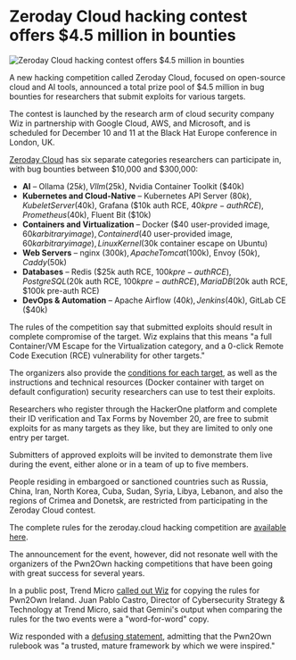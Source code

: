 # Zeroday Cloud hacking contest offers $4.5 million in bounties

![Zeroday Cloud hacking contest offers $4.5 million in bounties](https://www.bleepstatic.com/content/hl-images/2025/10/06/logo.jpg)

A new hacking competition called Zeroday Cloud, focused on open-source cloud and AI tools, announced a total prize pool of $4.5 million in bug bounties for researchers that submit exploits for various targets.

The contest is launched by the research arm of cloud security company Wiz in partnership with Google Cloud, AWS, and Microsoft, and is scheduled for December 10 and 11 at the Black Hat Europe conference in London, UK.

[Zeroday Cloud](http://www.zeroday.cloud/) has six separate categories researchers can participate in, with bug bounties between $10,000 and $300,000:

* **AI** – Ollama ($25k), Vllm ($25k), Nvidia Container Toolkit ($40k)
* **Kubernetes and Cloud-Native** – Kubernetes API Server ($80k), Kubelet Server ($40k), Grafana ($10k auth RCE, $40k pre-auth RCE), Prometheus ($40k), Fluent Bit ($10k)
* **Containers and Virtualization** – Docker ($40 user-provided image, $60k arbitrary image), Containerd ($40 user-provided image, $60k arbitrary image), Linux Kernel ($30k container escape on Ubuntu)
* **Web Servers** – nginx ($300k), Apache Tomcat ($100k), Envoy ($50k), Caddy ($50k)
* **Databases** – Redis ($25k auth RCE, $100k pre-auth RCE), PostgreSQL ($20k auth RCE, $100k pre-auth RCE), MariaDB ($20k auth RCE, $100k pre-auth RCE)
* **DevOps & Automation** – Apache Airflow ($40k), Jenkins ($40k), GitLab CE ($40k)

The rules of the competition say that submitted exploits should result in complete compromise of the target. Wiz explains that this means "a full Container/VM Escape for the Virtualization category, and a 0-click Remote Code Execution (RCE) vulnerability for other targets."

The organizers also provide the [conditions for each target](http://github.com/wiz-sec-public/zeroday-cloud-2025), as well as the instructions and technical resources (Docker container with target on default configuration) security researchers can use to test their exploits.

Researchers who register through the HackerOne platform and complete their ID verification and Tax Forms by November 20, are free to submit exploits for as many targets as they like, but they are limited to only one entry per target.

Submitters of approved exploits will be invited to demonstrate them live during the event, either alone or in a team of up to five members.

People residing in embargoed or sanctioned countries such as Russia, China, Iran, North Korea, Cuba, Sudan, Syria, Libya, Lebanon, and also the regions of Crimea and Donetsk, are restricted from participating in the Zeroday Cloud contest.

The complete rules for the zeroday.cloud hacking competition are [available here](https://www.zeroday.cloud/rules).

The announcement for the event, however, did not resonate well with the organizers of the Pwn2Own hacking competitions that have been going with great success for several years.

In a public post, Trend Micro [called out Wiz](https://www.linkedin.com/posts/trend-micro%5Fzeroday-cloud-cloud-security-hacking-competition-activity-7379280371676479488-q3bB?utm%5Fsource=share&utm%5Fmedium=member%5Fdesktop&rcm=ACoAAAq9GN8BFZwqjlHinmMEs4Drc4jOYzu2adM) for copying the rules for Pwn2Own Ireland. Juan Pablo Castro, Director of Cybersecurity Strategy & Technology at Trend Micro, said that Gemini's output when comparing the rules for the two events were a "word-for-word" copy.

Wiz responded with a [defusing statement](https://www.linkedin.com/feed/update/urn:li:activity:7378846266895790080?commentUrn=urn%3Ali%3Acomment%3A%28activity%3A7378846266895790080%2C7379330526891085824%29&replyUrn=urn%3Ali%3Acomment%3A%28activity%3A7378846266895790080%2C7379865041333841920%29&dashCommentUrn=urn%3Ali%3Afsd%5Fcomment%3A%287379330526891085824%2Curn%3Ali%3Aactivity%3A7378846266895790080%29&dashReplyUrn=urn%3Ali%3Afsd%5Fcomment%3A%287379865041333841920%2Curn%3Ali%3Aactivity%3A7378846266895790080%29), admitting that the Pwn2Own rulebook was "a trusted, mature framework by which we were inspired."